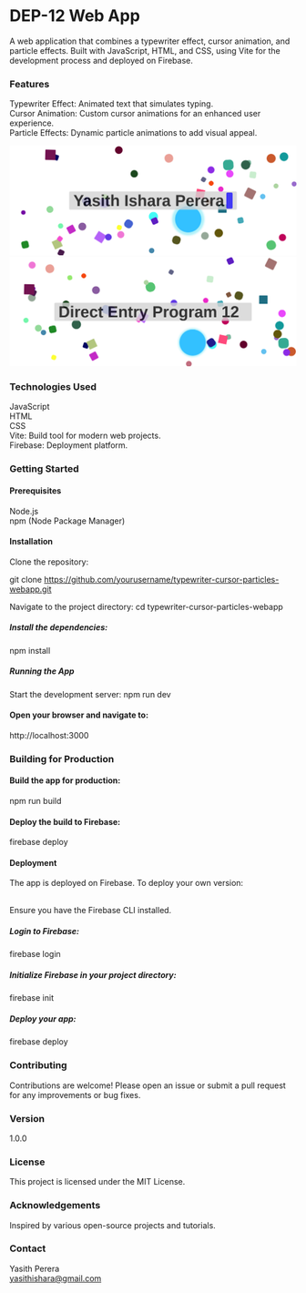 # DEP-12 Web App
A web application that combines a typewriter effect, cursor animation, and particle effects. Built with JavaScript, HTML, and CSS, using Vite for the development process and deployed on Firebase.

### Features
Typewriter Effect: Animated text that simulates typing.<br>
Cursor Animation: Custom cursor animations for an enhanced user experience.<br>
Particle Effects: Dynamic particle animations to add visual appeal.<br>

<img src="/screenshots/1.png">
<img src="/screenshots/2.png">

### Technologies Used
JavaScript<br>
HTML<br>
CSS<br>
Vite: Build tool for modern web projects.<br>
Firebase: Deployment platform.<br>

### Getting Started
#### Prerequisites
Node.js<br>
npm (Node Package Manager)<br>

#### Installation
Clone the repository:

git clone https://github.com/yourusername/typewriter-cursor-particles-webapp.git

Navigate to the project directory:
cd typewriter-cursor-particles-webapp

##### Install the dependencies:
npm install

##### Running the App
Start the development server:
npm run dev

#### Open your browser and navigate to:
http://localhost:3000

### Building for Production

#### Build the app for production:
npm run build

#### Deploy the build to Firebase:
firebase deploy

#### Deployment
The app is deployed on Firebase. To deploy your own version:

<br>Ensure you have the Firebase CLI installed.

##### Login to Firebase:
firebase login

##### Initialize Firebase in your project directory:
firebase init

##### Deploy your app:
firebase deploy

### Contributing
Contributions are welcome! Please open an issue or submit a pull request for any improvements or bug fixes.

### Version
1.0.0

### License
This project is licensed under the MIT License.

### Acknowledgements
Inspired by various open-source projects and tutorials.

### Contact
Yasith Perera<br>
yasithishara@gmail.com
